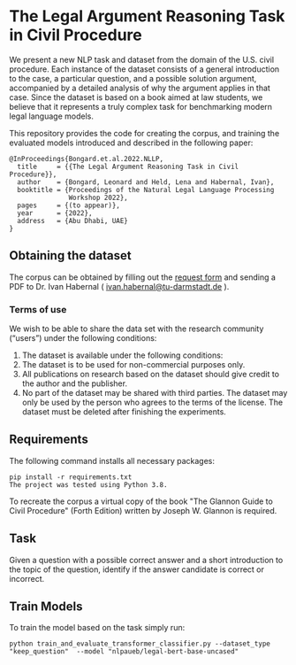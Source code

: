 # The Legal Argument Reasoning Task in Civil Procedure

We present a new NLP task and dataset from the domain of the U.S. civil procedure. Each instance of the dataset consists of a general introduction to the case, a particular question, and a possible solution argument, accompanied by a detailed analysis of why the argument applies in that case. Since the dataset is based on a book aimed at law students, we believe that it represents a truly complex task for benchmarking modern legal language models. 

This repository provides the code for creating the corpus, and training the evaluated models introduced and described in the following paper:

```plain
@InProceedings{Bongard.et.al.2022.NLLP,
  title     = {{The Legal Argument Reasoning Task in Civil Procedure}},
  author    = {Bongard, Leonard and Held, Lena and Habernal, Ivan},
  booktitle = {Proceedings of the Natural Legal Language Processing
               Workshop 2022},
  pages     = {(to appear)},
  year      = {2022},
  address   = {Abu Dhabi, UAE}
}
```
## Obtaining the dataset

The corpus can be obtained by filling out the [request form](/forms/Legal-Argument-Reasoning-Request-Form.docx?raw=true)  and sending a PDF to Dr. Ivan Habernal ( ivan.habernal@tu-darmstadt.de ).

### Terms of use
We wish to be able to share the data set with the research community (“users”) under the following conditions:

1. The dataset is available under the following conditions:
2. The dataset is to be used for non-commercial purposes only.
3. All publications on research based on the dataset should give credit to the author and the publisher.
4. No part of the dataset may be shared with third parties. The dataset may only be used by the person who agrees to the terms of the license.
The dataset must be deleted after finishing the experiments.

## Requirements
The following command installs all necessary packages:

~~~
pip install -r requirements.txt
The project was tested using Python 3.8.
~~~ 


To recreate the corpus a virtual copy of the book "The Glannon Guide to Civil Procedure" (Forth Edition) written by Joseph W. Glannon is required.



## Task
Given a question with a possible correct answer and a short introduction to the topic of the question, identify if the answer candidate is correct or incorrect.

## Train Models
To train the model based on the task simply run:

~~~
python train_and_evaluate_transformer_classifier.py --dataset_type "keep_question"  --model "nlpaueb/legal-bert-base-uncased"
~~~

